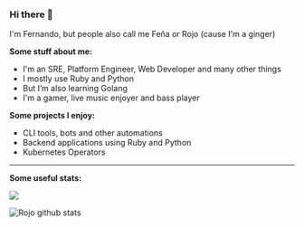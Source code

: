 ### Hi there 👋

I'm Fernando, but people also call me Feña or Rojo (cause I'm a ginger)

**Some stuff about me:**
- I'm an SRE, Platform Engineer, Web Developer and many other things
- I mostly use Ruby and Python
- But I’m also learning Golang
- I'm a gamer, live music enjoyer and bass player 

**Some projects I enjoy:**
- CLI tools, bots and other automations
- Backend applications using Ruby and Python
- Kubernetes Operators

--- 

**Some useful stats:**

![](https://komarev.com/ghpvc/?username=rojosinalma&color=red)

![Rojo github stats](https://github-readme-stats.vercel.app/api?username=rojosinalma&theme=dracula&count_private=true&show_icons=true&include_all_commits=true)
